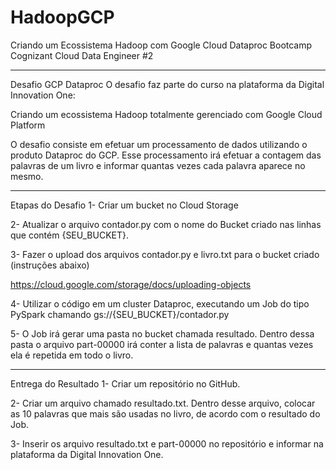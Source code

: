 # HadoopGCP
Criando um Ecossistema Hadoop com Google Cloud Dataproc Bootcamp Cognizant Cloud Data Engineer #2

____________________________________________________________________

Desafio GCP Dataproc
O desafio faz parte do curso na plataforma da Digital Innovation One:

Criando um ecossistema Hadoop totalmente gerenciado com Google Cloud Platform

O desafio consiste em efetuar um processamento de dados utilizando o produto Dataproc do GCP. Esse processamento irá efetuar a contagem das palavras de um livro e informar quantas vezes cada palavra aparece no mesmo.

____________________________________________________________________

Etapas do Desafio
1- Criar um bucket no Cloud Storage

2- Atualizar o arquivo contador.py com o nome do Bucket criado nas linhas que contém {SEU_BUCKET}.

3- Fazer o upload dos arquivos contador.py e livro.txt para o bucket criado (instruções abaixo)

  https://cloud.google.com/storage/docs/uploading-objects
  
4- Utilizar o código em um cluster Dataproc, executando um Job do tipo PySpark chamando gs://{SEU_BUCKET}/contador.py

5- O Job irá gerar uma pasta no bucket chamada resultado. Dentro dessa pasta o arquivo part-00000 irá conter a lista de palavras e quantas vezes ela é repetida em todo o livro.

____________________________________________________________________

Entrega do Resultado
1- Criar um repositório no GitHub.

2- Criar um arquivo chamado resultado.txt. Dentro desse arquivo, colocar as 10 palavras que mais são usadas no livro, de acordo com o resultado do Job.

3- Inserir os arquivo resultado.txt e part-00000 no repositório e informar na plataforma da Digital Innovation One.
